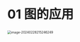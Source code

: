 # 01 图的应用

<img src="https://cvp.oss-cn-shanghai.aliyuncs.com/picgo/202402282152016.png" alt="image-20240228215246249" style="zoom:50%;" />